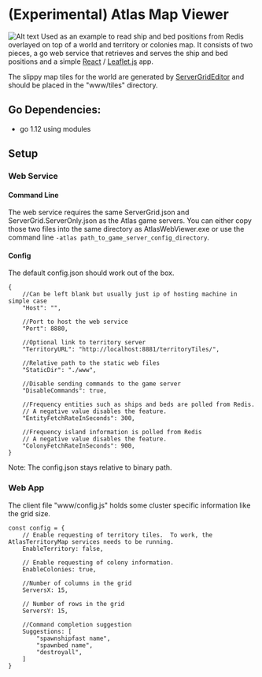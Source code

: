 # (Experimental) Atlas Map Viewer
![Alt text](Example1.jpg?raw=true "Exmaple1")
Used as an example to read ship and bed positions from Redis overlayed on top of a world and territory or colonies map.  It consists of two pieces, a go web service that retrieves and serves the ship and bed positions and a simple [React](https://reactjs.org/) / [Leaflet.js](https://leafletjs.com/) app.

The slippy map tiles for the world are generated by [ServerGridEditor](https://github.com/GrapeshotGames/ServerGridEditor) and should be placed in the "www/tiles" directory.

## Go Dependencies:
* go 1.12 using modules

## Setup
### Web Service
#### Command Line
The web service requires the same ServerGrid.json and ServerGrid.ServerOnly.json as the Atlas game servers.  You can either copy those two files into the same directory as AtlasWebViewer.exe or use the command line ```-atlas path_to_game_server_config_directory```.
#### Config
The default config.json should work out of the box.
```
{
    //Can be left blank but usually just ip of hosting machine in simple case 
    "Host": "",
	
    //Port to host the web service
    "Port": 8880,
	
    //Optional link to territory server
    "TerritoryURL": "http://localhost:8881/territoryTiles/",
	
    //Relative path to the static web files
    "StaticDir": "./www",

    //Disable sending commands to the game server
    "DisableCommands": true,
	
    //Frequency entities such as ships and beds are polled from Redis.
    // A negative value disables the feature.
    "EntityFetchRateInSeconds": 300,
	
    //Frequency island information is polled from Redis
    // A negative value disables the feature.
    "ColonyFetchRateInSeconds": 900,
}
```
Note: The config.json stays relative to binary path.

### Web App
The client file "www/config.js" holds some cluster specific information like the grid size.
```
const config = {
    // Enable requesting of territory tiles.  To work, the AtlasTerritoryMap services needs to be running.
    EnableTerritory: false,

    // Enable requesting of colony information.
    EnableColonies: true,

    //Number of columns in the grid
    ServersX: 15,
	
    // Number of rows in the grid
    ServersY: 15,
	
    //Command completion suggestion
    Suggestions: [
        "spawnshipfast name",
        "spawnbed name",
        "destroyall",
    ]
}
```